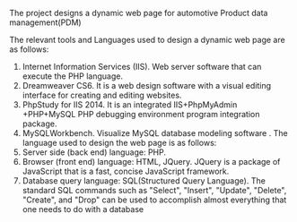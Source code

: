 The project designs a dynamic web page for automotive Product data management(PDM) 

The relevant tools and Languages used to design a dynamic web page are as follows:
1) Internet Information Services (IIS). Web server software that can execute the PHP language.
2) Dreamweaver CS6. It is a web design software with a visual editing interface for creating and editing websites.
3) PhpStudy for IIS 2014. It is an integrated IIS+PhpMyAdmin +PHP+MySQL PHP debugging environment program integration package.
4) MySQLWorkbench. Visualize MySQL database modeling software .
The language used to design the web page is as follows:
1) Server side (back end) language: PHP.
2) Browser (front end) language: HTML, JQuery. JQuery is a package of JavaScript that is
a fast, concise JavaScript framework.
3) Database query language: SQL(Structured Query Language). The standard SQL commands such as "Select", "Insert", "Update", "Delete", "Create", and "Drop" can be used to accomplish almost everything that one needs to do with a database

